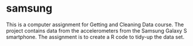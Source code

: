 # samsung
This is a computer assignment for Getting and Cleaning Data course. The project contains data from the accelerometers from the Samsung Galaxy S smartphone. The assignment is to create a R code to tidy-up the data set.  
